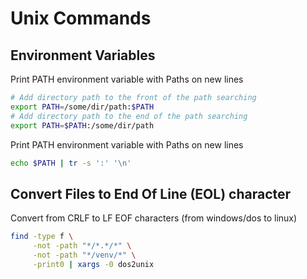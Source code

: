 # Unix Commands

## Environment Variables

Print PATH environment variable with Paths on new lines

```bash
# Add directory path to the front of the path searching
export PATH=/some/dir/path:$PATH
# Add directory path to the end of the path searching
export PATH=$PATH:/some/dir/path
```

Print PATH environment variable with Paths on new lines

```bash
echo $PATH | tr -s ':' '\n'
```

## Convert Files to End Of Line (EOL) character

Convert from CRLF to LF EOF characters (from windows/dos to linux)

```bash
find -type f \
     -not -path "*/*.*/*" \
     -not -path "*/venv/*" \
     -print0 | xargs -0 dos2unix
```
